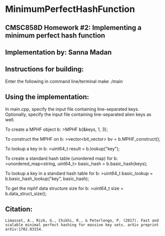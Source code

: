 # MinimumPerfectHashFunction

## CMSC858D Homework #2: Implementing a minimum perfect hash function
## Implementation by: Sanna Madan



## Instructions for building:
Enter the following in command line/terminal
	make
	./main



## Using the implementation:

In main.cpp, specify the input file containing line-separated keys.
Optionally, specify the input file containing line-separated alien keys as well.

To create a MPHF object b:
	>MPHF b(&keys, 1, 3);

To construct the MPHF on b:
	>vector<bit_vector> bv = b.MPHF_construct();

To lookup a key in b:
	>uint64_t result = b.lookup("key");

To create a standard hash table (unordered map) for b:
	>unordered_map<string, uint64_t> basic_hash = b.basic_hash(keys);

To lookup a key in a standard hash table for b:
	>uint64_t basic_lookup = b.basic_hash_lookup("key", basic_hash);

To get the mphf data structure size for b:
	>uint64_t size = b.data_struct_size();



## Citation:
	Limasset, A., Rizk, G., Chikhi, R., & Peterlongo, P. (2017). Fast and scalable minimal perfect hashing for massive key sets. arXiv preprint arXiv:1702.03154.
